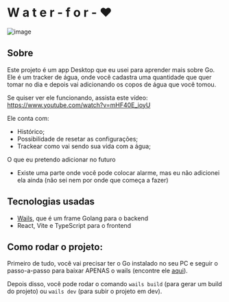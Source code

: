 # W a t e r - f o r - ❤

![image](https://user-images.githubusercontent.com/61890060/184408391-3fd75617-2b68-4926-ab33-90236e2e2f18.png)

## Sobre

Este projeto é um app Desktop que eu usei para aprender mais sobre Go. Ele é um tracker de água, onde você cadastra uma quantidade que quer tomar no dia e depois vai adicionando os copos de água que você tomou.

Se quiser ver ele funcionando, assista este vídeo: https://www.youtube.com/watch?v=mHF40E_ioyU

Ele conta com:

- Histórico;
- Possibilidade de resetar as configurações;
- Trackear como vai sendo sua vida com a água;

O que eu pretendo adicionar no futuro
- Existe uma parte onde você pode colocar alarme, mas eu não adicionei ela ainda (não sei nem por onde que começa a fazer)

## Tecnologias usadas
- [Wails](https://wails.io/), que é um frame Golang para o backend
- React, Vite e TypeScript para o frontend

## Como rodar o projeto:
Primeiro de tudo, você vai precisar ter o Go instalado no seu PC e seguir o passo-a-passo para baixar APENAS o wails (encontre ele [aqui](https://wails.io/docs/gettingstarted/installation)).

Depois disso, você pode rodar o comando `wails build` (para gerar um build do projeto) ou `wails dev` (para subir o projeto em dev).
